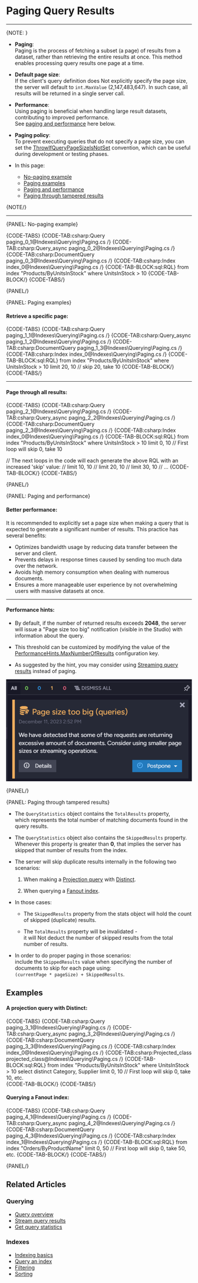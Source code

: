 # Paging Query Results
---

{NOTE: }

* **Paging**:  
  Paging is the process of fetching a subset (a page) of results from a dataset, rather than retrieving the entire results at once. 
  This method enables processing query results one page at a time.

* **Default page size**:  
  If the client's query definition does Not explicitly specify the page size, the server will default to `int.MaxValue` (2,147,483,647). 
  In such case, all results will be returned in a single server call.

* **Performance**:  
  Using paging is beneficial when handling large result datasets, contributing to improved performance.  
  See [paging and performance](../../indexes/querying/paging#paging-and-performance) here below.

* **Paging policy**:  
  To prevent executing queries that do not specify a page size, you can set the [ThrowIfQueryPageSizeIsNotSet](../../client-api/configuration/querying#throwifquerypagesizeisnotset) convention,
  which can be useful during development or testing phases.

* In this page:  

  * [No-paging example](../../indexes/querying/paging#no---paging-example)
  * [Paging examples](../../indexes/querying/paging#paging-examples)
  * [Paging and performance](../../indexes/querying/paging#paging-and-performance)
  * [Paging through tampered results](../../indexes/querying/paging#paging-through-tampered-results)

{NOTE/}

---

{PANEL: No-paging example}

{CODE-TABS}
{CODE-TAB:csharp:Query paging_0_1@Indexes\Querying\Paging.cs /}
{CODE-TAB:csharp:Query_async paging_0_2@Indexes\Querying\Paging.cs /}
{CODE-TAB:csharp:DocumentQuery paging_0_3@Indexes\Querying\Paging.cs /}
{CODE-TAB:csharp:Index index_0@Indexes\Querying\Paging.cs /}
{CODE-TAB-BLOCK:sql:RQL}
from index "Products/ByUnitsInStock"
where UnitsInStock > 10
{CODE-TAB-BLOCK/}
{CODE-TABS/}

{PANEL/}

{PANEL: Paging examples}

#### Retrieve a specific page:  

{CODE-TABS}
{CODE-TAB:csharp:Query paging_1_1@Indexes\Querying\Paging.cs /}
{CODE-TAB:csharp:Query_async paging_1_2@Indexes\Querying\Paging.cs /}
{CODE-TAB:csharp:DocumentQuery paging_1_3@Indexes\Querying\Paging.cs /}
{CODE-TAB:csharp:Index index_0@Indexes\Querying\Paging.cs /}
{CODE-TAB-BLOCK:sql:RQL}
from index "Products/ByUnitsInStock"
where UnitsInStock > 10 
limit 20, 10 // skip 20, take 10
{CODE-TAB-BLOCK/}
{CODE-TABS/}

---

#### Page through all results:  

{CODE-TABS}
{CODE-TAB:csharp:Query paging_2_1@Indexes\Querying\Paging.cs /}
{CODE-TAB:csharp:Query_async paging_2_2@Indexes\Querying\Paging.cs /}
{CODE-TAB:csharp:DocumentQuery paging_2_3@Indexes\Querying\Paging.cs /}
{CODE-TAB:csharp:Index index_0@Indexes\Querying\Paging.cs /}
{CODE-TAB-BLOCK:sql:RQL}
from index "Products/ByUnitsInStock"
where UnitsInStock > 10
limit 0, 10 // First loop will skip 0, take 10  

// The next loops in the code will each generate the above RQL with an increased 'skip' value:
// limit 10, 10
// limit 20, 10
// limit 30, 10
// ...
{CODE-TAB-BLOCK/}
{CODE-TABS/}

{PANEL/}

{PANEL: Paging and performance}

#### Better performance:  

It is recommended to explicitly set a page size when making a query that is expected to generate a significant number of results. 
This practice has several benefits:

  * Optimizes bandwidth usage by reducing data transfer between the server and client.
  * Prevents delays in response times caused by sending too much data over the network.
  * Avoids high memory consumption when dealing with numerous documents.
  * Ensures a more manageable user experience by not overwhelming users with massive datasets at once.

---

#### Performance hints:  

* By default, if the number of returned results exceeds **2048**, the server will issue a "Page size too big" notification (visible in the Studio) with information about the query.

* This threshold can be customized by modifying the value of the [PerformanceHints.MaxNumberOfResults](../../server/configuration/performance-hints-configuration#performancehints.maxnumberofresults) configuration key.

* As suggested by the hint, you may consider using [Streaming query results](../../client-api/session/querying/how-to-stream-query-results) instead of paging.

![Figure 1. Performance Hint](images/performance-hint.png "Performance Hint")

{PANEL/}

{PANEL: Paging through tampered results}

* The `QueryStatistics` object contains the `TotalResults` property,  
  which represents the total number of matching documents found in the query results.

* The `QueryStatistics` object also contains the `SkippedResults` property.  
  Whenever this property is greater than **0**, that implies the server has skipped that number of results from the index.

* The server will skip duplicate results internally in the following two scenarios:  

    1. When making a [Projection query](../../indexes/querying/projections) with [Distinct](../../indexes/querying/distinct).
  
    2. When querying a [Fanout index](../../indexes/indexing-nested-data#fanout-index---multiple-index-entries-per-document).

* In those cases:  

    * The `SkippedResults` property from the stats object will hold the count of skipped (duplicate) results.
  
    * The `TotalResults` property will be invalidated -  
      it will Not deduct the number of skipped results from the total number of results.

* In order to do proper paging in those scenarios:  
  include the `SkippedResults` value when specifying the number of documents to skip for each page using:  
  `(currentPage * pageSize) + SkippedResults`.

## Examples

#### A projection query with Distinct:

{CODE-TABS}
{CODE-TAB:csharp:Query paging_3_1@Indexes\Querying\Paging.cs /}
{CODE-TAB:csharp:Query_async paging_3_2@Indexes\Querying\Paging.cs /}
{CODE-TAB:csharp:DocumentQuery paging_3_3@Indexes\Querying\Paging.cs /}
{CODE-TAB:csharp:Index index_0@Indexes\Querying\Paging.cs /}
{CODE-TAB:csharp:Projected_class projected_class@Indexes\Querying\Paging.cs /}
{CODE-TAB-BLOCK:sql:RQL}
from index "Products/ByUnitsInStock"
where UnitsInStock > 10
select distinct Category, Supplier
limit 0, 10  // First loop will skip 0, take 10, etc.  
{CODE-TAB-BLOCK/}
{CODE-TABS/}

#### Querying a Fanout index:

{CODE-TABS}
{CODE-TAB:csharp:Query paging_4_1@Indexes\Querying\Paging.cs /}
{CODE-TAB:csharp:Query_async paging_4_2@Indexes\Querying\Paging.cs /}
{CODE-TAB:csharp:DocumentQuery paging_4_3@Indexes\Querying\Paging.cs /}
{CODE-TAB:csharp:Index index_1@Indexes\Querying\Paging.cs /}
{CODE-TAB-BLOCK:sql:RQL}
from index "Orders/ByProductName"
limit 0, 50  // First loop will skip 0, take 50, etc.
{CODE-TAB-BLOCK/}
{CODE-TABS/}

{PANEL/}

## Related Articles

### Querying

- [Query overview](../../client-api/session/querying/how-to-query)
- [Stream query results](../../client-api/session/querying/how-to-stream-query-results)
- [Get query statistics](../../client-api/session/querying/how-to-get-query-statistics)

### Indexes

- [Indexing basics](../../indexes/indexing-basics)  
- [Query an index](../../indexes/querying/query-index)
- [Filtering](../../indexes/querying/filtering)  
- [Sorting](../../indexes/querying/sorting)  
